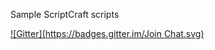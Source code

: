Sample ScriptCraft scripts

[![Gitter](https://badges.gitter.im/Join Chat.svg)](https://gitter.im/CoderDojoMcDonough/MinecraftScripts?utm_source=badge&utm_medium=badge&utm_campaign=pr-badge&utm_content=badge)